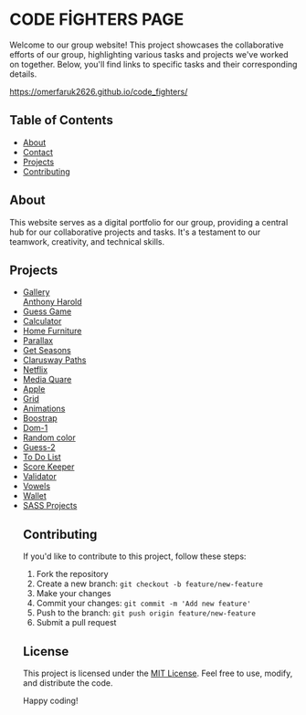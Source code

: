 # CODE FİGHTERS PAGE

Welcome to our group website! This project showcases the collaborative efforts of our group, highlighting various tasks and projects we've worked on together. Below, you'll find links to specific tasks and their corresponding details.

https://omerfaruk2626.github.io/code_fighters/

## Table of Contents

- [About](#)
- [Contact](#)
- [Projects](#)
- [Contributing](#[contributing](https://github.com/omerfaruk2626/code_fighters/graphs/contributors))


## About

This website serves as a digital portfolio for our group, providing a central hub for our collaborative projects and tasks. It's a testament to our teamwork, creativity, and technical skills.


## Projects
<ul>
                                    <li><a href="#" class="dropdown-item" onclick="showSection('gallery')">Gallery</a>
                                    </li><a href="#" class="dropdown-item" onclick="showSection('anthony')">Anthony Harold</a></li>
                                    <li><a href="#" class="dropdown-item" onclick="showSection('guess')">Guess Game</a></li>
                                    <li><a href="#" class="dropdown-item" onclick="showSection('calculator')">Calculator</a></li>
                                    <li><a href="#" class="dropdown-item" onclick="showSection('home-furniture')">Home Furniture</a></li>
                                    <li><a href="#" class="dropdown-item" onclick="showSection('parallax')">Parallax</a></li>
                                    <li><a href="#" class="dropdown-item" onclick="showSection('leap-year-and-get-seasons')">Get Seasons</a></li>
                                    <li><a href="#" class="dropdown-item" onclick="showSection('cw-paths')">Clarusway Paths</a></li>
                                    <li><a href="#" class="dropdown-item" onclick="showSection('netflix')">Netflix</a></li>
                                    <li><a href="#" class="dropdown-item" onclick="showSection('media-quare')">Media Quare</a></li>
                                    <li><a href="#" class="dropdown-item" onclick="showSection('apple')">Apple</a></li>
                                    <li><a href="#" class="dropdown-item" onclick="showSection('grid')">Grid</a></li>
                                    <li><a href="#" class="dropdown-item" onclick="showSection('animation')">Animations</a></li>
                                    <li><a href="#" class="dropdown-item" onclick="showSection('boostrap')">Boostrap</a></li>
                                    <li><a href="#" class="dropdown-item" onclick="showSection('dom-1')">Dom-1</a></li>
                                    <li><a href="#" class="dropdown-item" onclick="showSection('random-color')">Random color</a></li>
                                    <li><a href="#" class="dropdown-item" onclick="showSection('guess-2')">Guess-2</a></li>
                                    <li><a href="#" class="dropdown-item" onclick="showSection('todolist')">To Do List</a></li>
                                    <li><a href="#" class="dropdown-item" onclick="showSection('score-keeper')">Score Keeper</a></li>
                                    <li><a href="#" class="dropdown-item" onclick="showSection('validator')">Validator</a></li>
                                    <li><a href="#" class="dropdown-item" onclick="showSection('vowels')">Vowels</a></li>
                                    <li><a href="#" class="dropdown-item" onclick="showSection('wallet')">Wallet</a></li>
                                    <li><a href="#" class="dropdown-item" onclick="showSection('sass-projects')">SASS Projects</a></li>
                            

## Contributing

If you'd like to contribute to this project, follow these steps:

1. Fork the repository
2. Create a new branch: `git checkout -b feature/new-feature`
3. Make your changes
4. Commit your changes: `git commit -m 'Add new feature'`
5. Push to the branch: `git push origin feature/new-feature`
6. Submit a pull request

## License

This project is licensed under the [MIT License](LICENSE). Feel free to use, modify, and distribute the code.

Happy coding!
